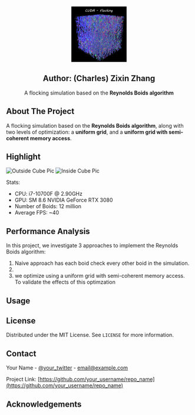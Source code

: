 <p align="center">
  <img src="images/logo.png" alt="Logo" width="150" height="150">
  <h2 align="center">Author: (Charles) Zixin Zhang</h2>
  <p align="center">
    A flocking simulation based on the <strong>Reynolds Boids algorithm</strong>
  </p>
</p>

## About The Project

A flocking simulation based on the <strong>Reynolds Boids algorithm</strong>, along with two levels of optimization: a <strong>uniform grid</strong>, and a <strong>uniform grid with semi-coherent memory access</strong>.

## Highlight

<img src="images/outSideCube.gif" alt="Outside Cube Pic" width="640" height="360">
<img src="images/insideCube.gif" alt="Inside Cube Pic" width="640" height="360">

Stats: 
- CPU: i7-10700F @ 2.90GHz
- GPU: SM 8.6 NVIDIA GeForce RTX 3080
- Number of Boids: 12 million 
- Average FPS: ~40

## Performance Analysis

In this project, we investigate 3 approaches to implement the Reynolds Boids algorithm:

1. Naive approach has each boid check every other boid in the simulation. 
2. 
3.  we optimize using a uniform grid with semi-coherent memory access. To validate the effects of this optimzation 


<!-- USAGE EXAMPLES -->
## Usage


<!-- LICENSE -->
## License

Distributed under the MIT License. See `LICENSE` for more information.

<!-- CONTACT -->
## Contact

Your Name - [@your_twitter](https://twitter.com/your_username) - email@example.com

Project Link: [https://github.com/your_username/repo_name](https://github.com/your_username/repo_name)



<!-- ACKNOWLEDGEMENTS -->
## Acknowledgements
